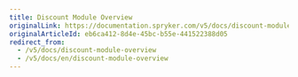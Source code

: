 ```yaml
---
title: Discount Module Overview
originalLink: https://documentation.spryker.com/v5/docs/discount-module-overview
originalArticleId: eb6ca412-8d4e-45bc-b55e-441522388d05
redirect_from:
  - /v5/docs/discount-module-overview
  - /v5/docs/en/discount-module-overview
---
```



